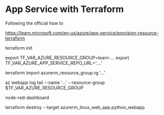 # App Service with Terraform

Following the official how to

https://learn.microsoft.com/en-us/azure/app-service/provision-resource-terraform

terraform init

export TF_VAR_AZURE_RESOURCE_GROUP=learn-...
export TF_VAR_AZURE_APP_SERVICE_REPO_URL='....'

terraform import azurerm_resource_group.rg '...'

az webapp log tail --name '...' --resource-group $TF_VAR_AZURE_RESOURCE_GROUP

node-red-dashboard

terraform destroy --target azurerm_linux_web_app.python_webapp
